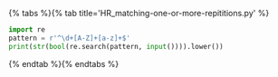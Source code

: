 {% tabs %}{% tab title='HR_matching-one-or-more-repititions.py' %}

```py
import re
pattern = r'^\d+[A-Z]+[a-z]+$'
print(str(bool(re.search(pattern, input()))).lower())
```

{% endtab %}{% endtabs %}
